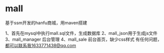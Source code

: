 # mall
基于ssm开发的hanfu商城，用maven搭建

1、首先在mysql中执行mall.sql文件，生成数据库
2、mall_json用于生成js文件
3、mall_manager   后台管理
4、mall_sale  前台首页，缺少css样式
有任何问题，都可以联系我1633771438@qq.com
